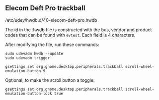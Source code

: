 ## Elecom Deft Pro trackball

/etc/udev/hwdb.d/40-elecom-deft-pro.hwdb

The id in the .hwdb file is constructed with the bus, vendor and product codes that can be found with `evtest`. Each field is 4 characters.

After modifying the file, run these commands:
```
sudo udevadm hwdb --update
sudo udevadm trigger
```

```
gsettings set org.gnome.desktop.peripherals.trackball scroll-wheel-emulation-button 9
```

Optional, to make the scroll button a toggle:
```
gsettings set org.gnome.desktop.peripherals.trackball scroll-wheel-emulation-button-lock true
```


